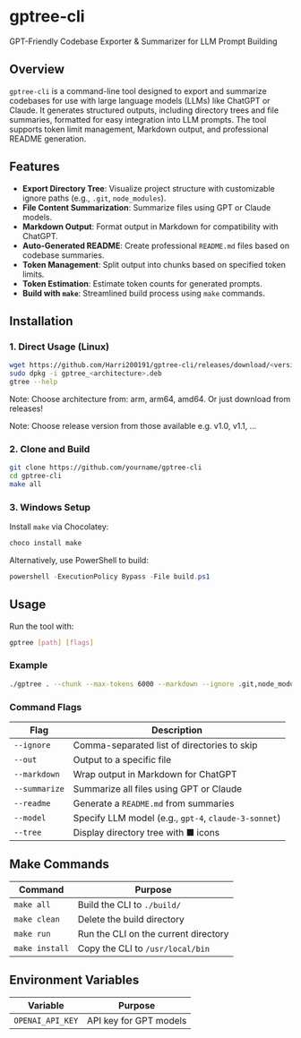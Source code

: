 # gptree-cli

GPT-Friendly Codebase Exporter & Summarizer for LLM Prompt Building

## Overview

`gptree-cli` is a command-line tool designed to export and summarize codebases for use with large language models (LLMs) like ChatGPT or Claude. It generates structured outputs, including directory trees and file summaries, formatted for easy integration into LLM prompts. The tool supports token limit management, Markdown output, and professional README generation.

## Features

- **Export Directory Tree**: Visualize project structure with customizable ignore paths (e.g., `.git`, `node_modules`).
- **File Content Summarization**: Summarize files using GPT or Claude models.
- **Markdown Output**: Format output in Markdown for compatibility with ChatGPT.
- **Auto-Generated README**: Create professional `README.md` files based on codebase summaries.
- **Token Management**: Split output into chunks based on specified token limits.
- **Token Estimation**: Estimate token counts for generated prompts.
- **Build with `make`**: Streamlined build process using `make` commands.

## Installation

### 1. Direct Usage (Linux)
```bash
wget https://github.com/Harri200191/gptree-cli/releases/download/<version>/gptree_<architecture>.deb
sudo dpkg -i gptree_<architecture>.deb
gtree --help
```
Note: Choose architecture from: arm, arm64, amd64. Or just download from releases!

Note: Choose release version from those available e.g. v1.0, v1.1, ...

### 2. Clone and Build
```bash
git clone https://github.com/yourname/gptree-cli
cd gptree-cli
make all
```

### 3. Windows Setup
Install `make` via Chocolatey:
```powershell
choco install make
```
Alternatively, use PowerShell to build:
```powershell
powershell -ExecutionPolicy Bypass -File build.ps1
```

## Usage

Run the tool with:
```bash
gptree [path] [flags]
```

### Example
```bash
./gptree . --chunk --max-tokens 6000 --markdown --ignore .git,node_modules
```

### Command Flags
| Flag | Description |
|------|-------------|
| `--ignore` | Comma-separated list of directories to skip |
| `--out` | Output to a specific file |
| `--markdown` | Wrap output in Markdown for ChatGPT |
| `--summarize` | Summarize all files using GPT or Claude |
| `--readme` | Generate a `README.md` from summaries |
| `--model` | Specify LLM model (e.g., `gpt-4`, `claude-3-sonnet`) |
| `--tree` | Display directory tree with ■ icons |

## Make Commands
| Command | Purpose |
|---------|---------|
| `make all` | Build the CLI to `./build/` |
| `make clean` | Delete the build directory |
| `make run` | Run the CLI on the current directory |
| `make install` | Copy the CLI to `/usr/local/bin` |

## Environment Variables
| Variable | Purpose |
|----------|---------|
| `OPENAI_API_KEY` | API key for GPT models | 
